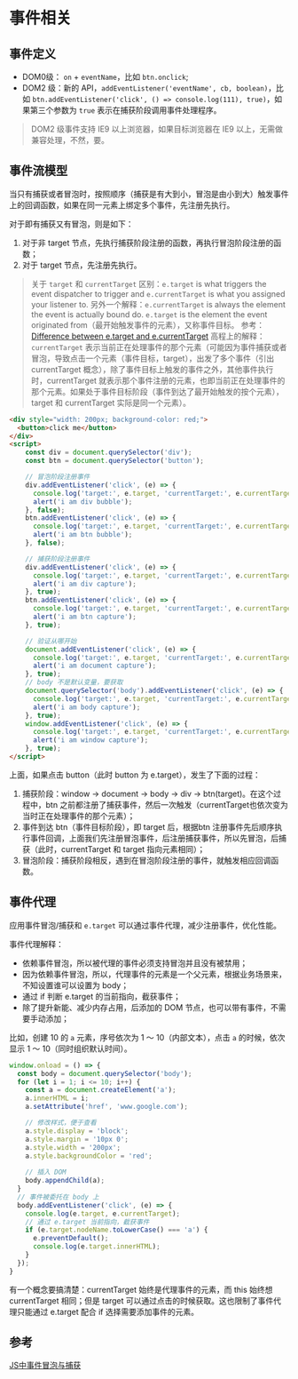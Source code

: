 # 事件相关

## 事件定义

- DOM0级： `on` + `eventName`，比如 `btn.onclick`;
- DOM2 级：新的 API，`addEventListener('eventName', cb, boolean)`，比如 `btn.addEventListener('click', () => console.log(111), true)`，如果第三个参数为 `true` 表示在捕获阶段调用事件处理程序。

> DOM2 级事件支持 IE9 以上浏览器，如果目标浏览器在 IE9 以上，无需做兼容处理，不然，要。

## 事件流模型

当只有捕获或者冒泡时，按照顺序（捕获是有大到小，冒泡是由小到大）触发事件上的回调函数，如果在同一元素上绑定多个事件，先注册先执行。

对于即有捕获又有冒泡，则是如下：

1. 对于非 target 节点，先执行捕获阶段注册的函数，再执行冒泡阶段注册的函数；
2. 对于 target 节点，先注册先执行。

> 关于 `target` 和 `currentTarget` 区别：`e.target` is what triggers the event dispatcher to trigger and `e.currentTarget` is what you assigned your listener to.
> 另外一个解释：`e.currentTarget` is always the element the event is actually bound do. `e.target` is the element the event originated from（最开始触发事件的元素），又称事件目标。
> 参考：[Difference between e.target and e.currentTarget](https://stackoverflow.com/questions/5921413/difference-between-e-target-and-e-currenttarget)
> 高程上的解释：`currentTarget` 表示当前正在处理事件的那个元素（可能因为事件捕获或者冒泡，导致点击一个元素（事件目标，target），出发了多个事件（引出 currentTarget 概念），除了事件目标上触发的事件之外，其他事件执行时，currentTarget 就表示那个事件注册的元素，也即当前正在处理事件的那个元素。如果处于事件目标阶段（事件到达了最开始触发的按个元素），target 和 currentTarget 实际是同一个元素）。

```html
<div style="width: 200px; background-color: red;">
  <button>click me</button>
</div>
<script>
    const div = document.querySelector('div');
    const btn = document.querySelector('button');

    // 冒泡阶段注册事件
    div.addEventListener('click', (e) => {
      console.log('target:', e.target, 'currentTarget:', e.currentTarget);
      alert('i am div bubble');
    }, false);
    btn.addEventListener('click', (e) => {
      console.log('target:', e.target, 'currentTarget:', e.currentTarget);
      alert('i am btn bubble');
    }, false);

    // 捕获阶段注册事件
    div.addEventListener('click', (e) => {
      console.log('target:', e.target, 'currentTarget:', e.currentTarget);
      alert('i am div capture');
    }, true);
    btn.addEventListener('click', (e) => {
      console.log('target:', e.target, 'currentTarget:', e.currentTarget);
      alert('i am btn capture');
    }, true);

    // 验证从哪开始
    document.addEventListener('click', (e) => {
      console.log('target:', e.target, 'currentTarget:', e.currentTarget);
      alert('i am document capture');
    }, true);
    // body 不是默认变量，要获取
    document.querySelector('body').addEventListener('click', (e) => {
      console.log('target:', e.target, 'currentTarget:', e.currentTarget);
      alert('i am body capture');
    }, true);
    window.addEventListener('click', (e) => {
      console.log('target:', e.target, 'currentTarget:', e.currentTarget);
      alert('i am window capture');
    }, true);
</script>
```

上面，如果点击 button（此时 button 为 e.target），发生了下面的过程：

1. 捕获阶段：window -> document -> body -> div -> btn(target)。在这个过程中，btn 之前都注册了捕获事件，然后一次触发（currentTarget也依次变为当时正在处理事件的那个元素）；
2. 事件到达 btn（事件目标阶段），即 target 后，根据btn 注册事件先后顺序执行事件回调，上面我们先注册冒泡事件，后注册捕获事件，所以先冒泡，后捕获（此时，currentTarget 和 target 指向元素相同）；
3. 冒泡阶段：捕获阶段相反，遇到在冒泡阶段注册的事件，就触发相应回调函数。


## 事件代理

应用事件冒泡/捕获和 `e.target` 可以通过事件代理，减少注册事件，优化性能。

事件代理解释：

- 依赖事件冒泡，所以被代理的事件必须支持冒泡并且没有被禁用；
- 因为依赖事件冒泡，所以，代理事件的元素是一个父元素，根据业务场景来，不知设置谁可以设置为 body；
- 通过 if 判断 e.target 的当前指向，截获事件；
- 除了提升新能、减少内存占用，后添加的 DOM 节点，也可以带有事件，不需要手动添加；

比如，创建 10 的 `a` 元素，序号依次为 1 ～ 10（内部文本），点击 `a` 的时候，依次显示 1 ～ 10（同时组织默认时间）。

```js
window.onload = () => {
  const body = document.querySelector('body');
  for (let i = 1; i <= 10; i++) {
    const a = document.createElement('a');
    a.innerHTML = i;
    a.setAttribute('href', 'www.google.com');

    // 修改样式，便于查看
    a.style.display = 'block';
    a.style.margin = '10px 0';
    a.style.width = '200px';
    a.style.backgroundColor = 'red';
    
    // 插入 DOM
    body.appendChild(a);
  }
  // 事件被委托在 body 上
  body.addEventListener('click', (e) => {
    console.log(e.target, e.currentTarget);
    // 通过 e.target 当前指向，截获事件
    if (e.target.nodeName.toLowerCase() === 'a') {
      e.preventDefault();
      console.log(e.target.innerHTML);
    }
  });
}
```

有一个概念要搞清楚：currentTarget 始终是代理事件的元素，而 this 始终想 currentTarget 相同；但是 target 可以通过点击的时候获取。这也限制了事件代理只能通过 e.target 配合 if 选择需要添加事件的元素。

## 参考

[JS中事件冒泡与捕获](https://segmentfault.com/a/1190000005654451)
